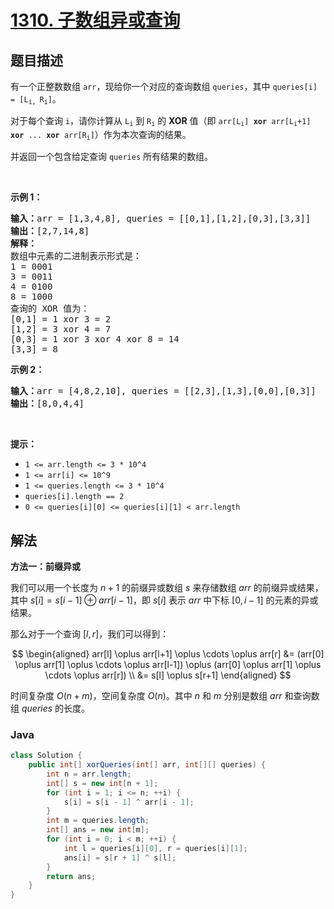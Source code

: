 # [1310. 子数组异或查询](https://leetcode.cn/problems/xor-queries-of-a-subarray)

## 题目描述

<p>有一个正整数数组 <code>arr</code>，现给你一个对应的查询数组 <code>queries</code>，其中 <code>queries[i] = [L<sub>i, </sub>R<sub>i</sub>]</code>。</p>

<p>对于每个查询 <code>i</code>，请你计算从 <code>L<sub>i</sub></code> 到 <code>R<sub>i</sub></code> 的 <strong>XOR</strong> 值（即 <code>arr[L<sub>i</sub>] <strong>xor</strong> arr[L<sub>i</sub>+1] <strong>xor</strong> ... <strong>xor</strong> arr[R<sub>i</sub>]</code>）作为本次查询的结果。</p>

<p>并返回一个包含给定查询 <code>queries</code> 所有结果的数组。</p>

<p> </p>

<p><strong>示例 1：</strong></p>

<pre>
<strong>输入：</strong>arr = [1,3,4,8], queries = [[0,1],[1,2],[0,3],[3,3]]
<strong>输出：</strong>[2,7,14,8] 
<strong>解释：</strong>
数组中元素的二进制表示形式是：
1 = 0001 
3 = 0011 
4 = 0100 
8 = 1000 
查询的 XOR 值为：
[0,1] = 1 xor 3 = 2 
[1,2] = 3 xor 4 = 7 
[0,3] = 1 xor 3 xor 4 xor 8 = 14 
[3,3] = 8
</pre>

<p><strong>示例 2：</strong></p>

<pre>
<strong>输入：</strong>arr = [4,8,2,10], queries = [[2,3],[1,3],[0,0],[0,3]]
<strong>输出：</strong>[8,0,4,4]
</pre>

<p> </p>

<p><strong>提示：</strong></p>

<ul>
	<li><code>1 <= arr.length <= 3 * 10^4</code></li>
	<li><code>1 <= arr[i] <= 10^9</code></li>
	<li><code>1 <= queries.length <= 3 * 10^4</code></li>
	<li><code>queries[i].length == 2</code></li>
	<li><code>0 <= queries[i][0] <= queries[i][1] < arr.length</code></li>
</ul>

## 解法

**方法一：前缀异或**

我们可以用一个长度为 $n+1$ 的前缀异或数组 $s$ 来存储数组 $arr$ 的前缀异或结果，其中 $s[i] = s[i-1] \oplus arr[i-1]$，即 $s[i]$ 表示 $arr$ 中下标 $[0,i-1]$ 的元素的异或结果。

那么对于一个查询 $[l,r]$，我们可以得到：

$$
\begin{aligned}
arr[l] \oplus arr[l+1] \oplus \cdots \oplus arr[r] &= (arr[0] \oplus arr[1] \oplus \cdots \oplus arr[l-1]) \oplus (arr[0] \oplus arr[1] \oplus \cdots \oplus arr[r]) \\
&= s[l] \oplus s[r+1]
\end{aligned}
$$

时间复杂度 $O(n+m)$，空间复杂度 $O(n)$。其中 $n$ 和 $m$ 分别是数组 $arr$ 和查询数组 $queries$ 的长度。

### **Java**

```java
class Solution {
    public int[] xorQueries(int[] arr, int[][] queries) {
        int n = arr.length;
        int[] s = new int[n + 1];
        for (int i = 1; i <= n; ++i) {
            s[i] = s[i - 1] ^ arr[i - 1];
        }
        int m = queries.length;
        int[] ans = new int[m];
        for (int i = 0; i < m; ++i) {
            int l = queries[i][0], r = queries[i][1];
            ans[i] = s[r + 1] ^ s[l];
        }
        return ans;
    }
}
```
